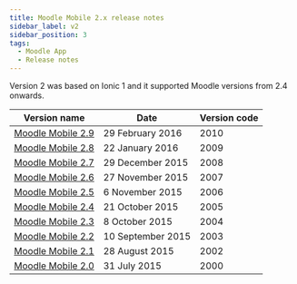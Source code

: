 ```yaml
---
title: Moodle Mobile 2.x release notes
sidebar_label: v2
sidebar_position: 3
tags:
  - Moodle App
  - Release notes
---
```


Version 2 was based on Ionic 1 and it supported Moodle versions from 2.4 onwards.

| **Version name** | **Date** | **Version code** |
|---|---|---|
| [Moodle Mobile 2.9](./v2/v2.9) | 29 February 2016 | 2010 |
| [Moodle Mobile 2.8](./v2/v2.8) | 22 January 2016 | 2009 |
| [Moodle Mobile 2.7](./v2/v2.7) | 29 December 2015 | 2008 |
| [Moodle Mobile 2.6](./v2/v2.6) | 27 November 2015 | 2007 |
| [Moodle Mobile 2.5](./v2/v2.5) | 6 November 2015 | 2006 |
| [Moodle Mobile 2.4](./v2/v2.4) | 21 October 2015 | 2005 |
| [Moodle Mobile 2.3](./v2/v2.3) | 8 October 2015 | 2004 |
| [Moodle Mobile 2.2](./v2/v2.2) | 10 September 2015 | 2003 |
| [Moodle Mobile 2.1](./v2/v2.1) | 28 August 2015 | 2002 |
| [Moodle Mobile 2.0](./v2/v2.0) | 31 July 2015 | 2000 | |
